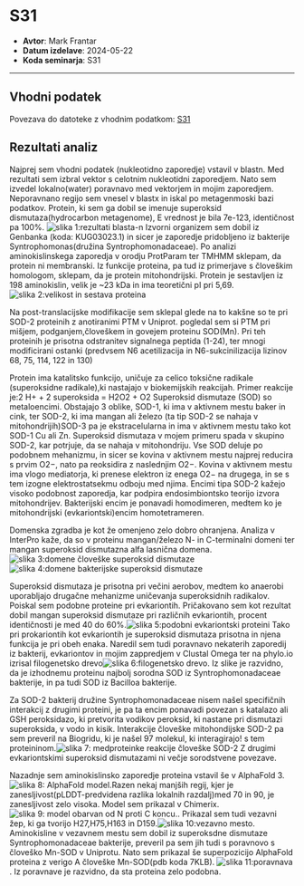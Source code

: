 # S31

- **Avtor**: Mark Frantar 
- **Datum izdelave**: 2024-05-22
- **Koda seminarja**: S31

---
## Vhodni podatek
Povezava do datoteke z vhodnim podatkom: [S31](naloge/s31-input.md)


## Rezultati analiz

Najprej sem vhodni podatek (nukleotidno zaporedje) vstavil v blastn. Med rezultati sem izbral vektor s celotnim nukleotidni zaporedjem. Nato 
sem izvedel lokalno(water) poravnavo med vektorjem in mojim zaporedjem. Neporavnano regijo sem vnesel v blastx in iskal po metagenmoski bazi podatkov.
Protein, ki sem ga dobil se imenuje superoksid dismutaza(hydrocarbon metagenome), E vrednost je bila 7e-123, identičnost pa 100%. ![slika 1:rezultati blasta-n](s31-rezultati_blasta.png)
Izvorni organizem sem dobil iz Genbanka (koda: KUG03023.1) in sicer je zaporedje pridobljeno iz bakterije Syntrophomonas(družina Syntrophomonadaceae).
Po analizi aminokislinskega zaporedja v orodju ProtParam ter TMHMM sklepam, da protein ni membranski. Iz funkcije proteina, pa tud iz primerjave s človeškim
homologom, sklepam, da je protein mitohondrijski.
Protein je sestavljen iz 198 aminokislin, velik je ~23 kDa in ima teoretični pI pri 5,69.![slika 2:velikost in sestava proteina](s31-Protparam.png)

Na post-translacijske modifikacije sem sklepal glede na to kakšne so te pri SOD-2 proteinih z anotiranimi PTM v Uniprot. pogledal sem si PTM pri mišjem, podganjem,človeškem in govejem proteinu SOD(Mn). Pri teh proteinih je prisotna odstranitev signalnega peptida (1-24), ter mnogi modificirani ostanki (predvsem N6 acetilizacija in N6-sukcinilizacija lizinov 68, 75, 114, 122 in 130)

Protein ima katalitsko funkcijo, uničuje za celico toksične radikale (superoksidne radikale),ki nastajajo v biokemijskih reakcijah. Primer reakcije je:2 H+ + 2 superoksida = H2O2 + O2
Superoksid dismutaze (SOD) so metaloencimi. Obstajajo 3 oblike, SOD-1, ki ima v aktivnem mestu baker in cink, ter SOD-2, ki ima mangan ali železo (ta tip SOD-2 se nahaja v mitohondrijih)SOD-3 pa je ekstracelularna in ima v aktivnem mestu tako kot SOD-1 Cu ali Zn.  Superoksid dismutaza v mojem primeru spada v skupino SOD-2, kar potrjuje, da se nahaja v mitohondriju. Vse SOD deluje po podobnem mehanizmu, in sicer se kovina v aktivnem mestu najprej reducira s prvim O2−, nato pa reoksidira z naslednjim O2−. Kovina v aktivnem mestu ima vlogo mediatorja, ki prenese elektron iz enega O2− na drugega, in se s tem izogne elektrostatsekmu odboju med njima.
Encimi tipa SOD-2 kažejo visoko podobnost zaporedja, kar podpira endosimbiontsko teorijo izvora mitohondrijev. Bakterijski encim je ponavadi homodimeren, medtem ko je mitohondrijski (evkariontski)encim homotetrameren. 

Domenska zgradba je kot že omenjeno zelo dobro ohranjena. Analiza v InterPro kaže, da so v proteinu mangan/železo N- in C-terminalni domeni ter mangan superoksid dismutazna alfa lasnična domena.![slika 3:domene človeške superoksid dismutaze](s31-interpro_cloveska_sod.png) 
![slika 4:domene bakterijske superoksid dismutaze](s31-interpro_bakterijska_sod.png)

Superoksid dismutaza je prisotna pri večini aerobov, medtem ko anaerobi uporabljajo drugačne mehanizme uničevanja superoksidnih radikalov. Poiskal sem podobne proteine pri evkariontih. Pričakovano sem kot rezultat dobil mangan superoksid dismutaze pri različnih evkariontih, procent identičnosti je med 40 do 60%.![slika 5:podobni evkariontski proteini](s31-podobni_evkariontski_proteini.png)
Tako pri prokariontih kot evkariontih je superoksid dismutaza prisotna in njena funkcija je pri obeh enaka. Naredil sem tudi poravnavo nekaterih zaporedij iz bakterij, evkariontov in mojim zappredjem v Clustal Omega ter na phylo.io izrisal filogenetsko drevo![slika 6:filogenetsko drevo](s31-filogenetsko_drevo.png). Iz slike je razvidno, da je izhodnemu proteinu najbolj sorodna SOD iz Syntrophomonadaceae bakterije, in pa tudi SOD iz Bacilloa bakterije. 

Za SOD-2 bakterij družine Syntrophomonadaceae nisem našel specifičnih interakcij z drugimi proteini, je pa ta encim ponavadi povezan s katalazo ali GSH peroksidazo, ki pretvorita vodikov peroksid, ki nastane pri dismutazi superoksida, v vodo in kisik. Interakcije človeške mitohondijske SOD-2 pa sem preveril na Biogridu, ki je našel 97 molekul, ki interagirajo! s tem proteininom.![slika 7: medproteinke reakcije človeške SOD-2](s31-podobni_evkariontski_proteini.png)
Z drugimi evkariontskimi superoksid dismutazami ni večje sorodstvene povezave. 

Nazadnje sem aminokislinsko zaporedje proteina vstavil še v AlphaFold 3. ![slika 8: AlphaFold model](s31-AlphaFold_model.png).Razen nekaj manjših regij, kjer je zanesljivost(pLDDT-predvidena razlika lokalnih razdalj)med 70 in 90, je zanesljivost zelo visoka. Model sem prikazal v Chimerix.![slika 9: model obarvan od N proti C koncu.](s31-N_proti_C.png). Prikazal sem tudi vezavni žep, ki ga tvorijo H27,H75,H163 in D159.![slika 10:vezavno mesto](s31-vezavno_mesto.png). Aminokisline v vezavnem mestu sem dobil iz superoksdne dismutaze Syntrophomonadaceae bakterije, preveril pa sem jih tudi s poravnovo s človeško Mn-SOD v Uniprotu. Nato sem prikazal še superpozicijo AlphaFold proteina z verigo A človeške Mn-SOD(pdb koda 7KLB). ![slika 11:poravnava](s31-poravnava.png). Iz poravnave je razvidno, da sta proteina zelo podobna.


